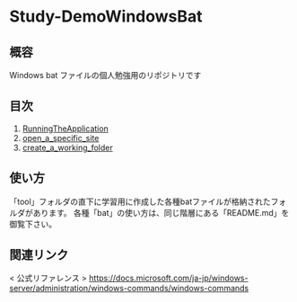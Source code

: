 # Study-DemoWindowsBat

## 概容
Windows bat ファイルの個人勉強用のリポジトリです

## 目次
1. [RunningTheApplication](tool/00_RunningTheApplication/00_README.md)
2. [open_a_specific_site](tool/01_open_a_specific_site/00_README.md)
3. [create_a_working_folder](tool/02_create_a_working_folder/00_README.md)

## 使い方
「tool」フォルダの直下に学習用に作成した各種batファイルが格納されたフォルダがあります。
各種「bat」の使い方は、同じ階層にある「README.md」を御覧下さい。

## 関連リンク
< 公式リファレンス >
https://docs.microsoft.com/ja-jp/windows-server/administration/windows-commands/windows-commands
